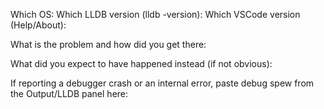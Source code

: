 Which OS:
Which LLDB version (lldb -version):
Which VSCode version (Help/About):

What is the problem and how did you get there:

What did you expect to have happened instead (if not obvious):

If reporting a debugger crash or an internal error, paste debug spew from the Output/LLDB panel here:
